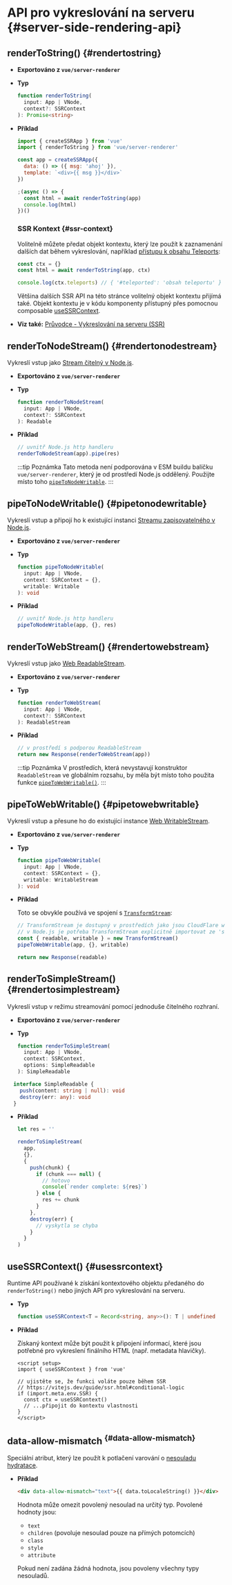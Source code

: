 # API pro vykreslování na serveru {#server-side-rendering-api}

## renderToString() {#rendertostring}

- **Exportováno z `vue/server-renderer`**

- **Typ**

  ```ts
  function renderToString(
    input: App | VNode,
    context?: SSRContext
  ): Promise<string>
  ```

- **Příklad**

  ```js
  import { createSSRApp } from 'vue'
  import { renderToString } from 'vue/server-renderer'

  const app = createSSRApp({
    data: () => ({ msg: 'ahoj' }),
    template: `<div>{{ msg }}</div>`
  })

  ;(async () => {
    const html = await renderToString(app)
    console.log(html)
  })()
  ```

  ### SSR Kontext {#ssr-context}

  Volitelně můžete předat objekt kontextu, který lze použít k zaznamenání dalších dat během vykreslování, například [přístupu k obsahu Teleports](/guide/scaling-up/ssr#teleports):

  ```js
  const ctx = {}
  const html = await renderToString(app, ctx)

  console.log(ctx.teleports) // { '#teleported': 'obsah teleportu' }
  ```

  Většina dalších SSR API na této stránce volitelný objekt kontextu přijímá také. Objekt kontextu je  v kódu komponenty přístupný přes pomocnou composable [useSSRContext](#usessrcontext).

- **Viz také:** [Průvodce - Vykreslování na serveru (SSR)](/guide/scaling-up/ssr)

## renderToNodeStream() {#rendertonodestream}

Vykreslí vstup jako [Stream čitelný v Node.js](https://nodejs.org/api/stream.html#stream_class_stream_readable).

- **Exportováno z `vue/server-renderer`**

- **Typ**

  ```ts
  function renderToNodeStream(
    input: App | VNode,
    context?: SSRContext
  ): Readable
  ```

- **Příklad**

  ```js
  // uvnitř Node.js http handleru
  renderToNodeStream(app).pipe(res)
  ```

  :::tip Poznámka
  Tato metoda není podporována v ESM buildu balíčku `vue/server-renderer`, který je od prostředí Node.js oddělený. Použijte místo toho [`pipeToNodeWritable`](#pipetonodewritable).
  :::

## pipeToNodeWritable() {#pipetonodewritable}

Vykreslí vstup a připojí ho k existující instanci [Streamu zapisovatelného v Node.js](https://nodejs.org/api/stream.html#stream_writable_streams).

- **Exportováno z `vue/server-renderer`**

- **Typ**

  ```ts
  function pipeToNodeWritable(
    input: App | VNode,
    context: SSRContext = {},
    writable: Writable
  ): void
  ```

- **Příklad**

  ```js
  // uvnitř Node.js http handleru
  pipeToNodeWritable(app, {}, res)
  ```

## renderToWebStream() {#rendertowebstream}

Vykreslí vstup jako [Web ReadableStream](https://developer.mozilla.org/en-US/docs/Web/API/Streams_API).

- **Exportováno z `vue/server-renderer`**

- **Typ**

  ```ts
  function renderToWebStream(
    input: App | VNode,
    context?: SSRContext
  ): ReadableStream
  ```

- **Příklad**

  ```js
  // v prostředí s podporou ReadableStream
  return new Response(renderToWebStream(app))
  ```

  :::tip Poznámka
  V prostředích, která nevystavují konstruktor `ReadableStream` ve globálním rozsahu, by měla být místo toho použita funkce [`pipeToWebWritable()`](#pipetowebwritable).
  :::

## pipeToWebWritable() {#pipetowebwritable}

Vykreslí vstup a přesune ho do existující instance [Web WritableStream](https://developer.mozilla.org/en-US/docs/Web/API/WritableStream).

- **Exportováno z `vue/server-renderer`**

- **Typ**

  ```ts
  function pipeToWebWritable(
    input: App | VNode,
    context: SSRContext = {},
    writable: WritableStream
  ): void
  ```

- **Příklad**

  Toto se obvykle používá ve spojení s [`TransformStream`](https://developer.mozilla.org/en-US/docs/Web/API/TransformStream):

  ```js
  // TransformStream je dostupný v prostředích jako jsou CloudFlare workers.
  // v Node.js je potřeba TransformStream explicitně importovat ze 'stream/web'
  const { readable, writable } = new TransformStream()
  pipeToWebWritable(app, {}, writable)

  return new Response(readable)
  ```

## renderToSimpleStream() {#rendertosimplestream}

Vykreslí vstup v režimu streamování pomocí jednoduše čitelného rozhraní.

- **Exportováno z `vue/server-renderer`**

- **Typ**

  ```ts
  function renderToSimpleStream(
    input: App | VNode,
    context: SSRContext,
    options: SimpleReadable
  ): SimpleReadable
  ```

```typescript
  interface SimpleReadable {
    push(content: string | null): void
    destroy(err: any): void
  }
  ```

- **Příklad**

  ```js
  let res = ''

  renderToSimpleStream(
    app,
    {},
    {
      push(chunk) {
        if (chunk === null) {
          // hotovo
          console(`render complete: ${res}`)
        } else {
          res += chunk
        }
      },
      destroy(err) {
        // vyskytla se chyba
      }
    }
  )
  ```

## useSSRContext() {#usessrcontext}

Runtime API používané k získání kontextového objektu předaného do `renderToString()` nebo jiných API pro vykreslování na serveru.

- **Typ**

  ```ts
  function useSSRContext<T = Record<string, any>>(): T | undefined
  ```

- **Příklad**

  Získaný kontext může být použit k připojení informací, které jsou potřebné pro vykreslení finálního HTML (např. metadata hlavičky).

  ```vue
  <script setup>
  import { useSSRContext } from 'vue'

  // ujistěte se, že funkci voláte pouze během SSR
  // https://vitejs.dev/guide/ssr.html#conditional-logic
  if (import.meta.env.SSR) {
    const ctx = useSSRContext()
    // ...připojit do kontextu vlastnosti
  }
  </script>
  ```

## data-allow-mismatch <sup class="vt-badge" data-text="3.5+" /> {#data-allow-mismatch}

Speciální atribut, který lze použít k potlačení varování o [nesouladu hydratace](/guide/scaling-up/ssr#hydration-mismatch).

- **Příklad**

  ```html
  <div data-allow-mismatch="text">{{ data.toLocaleString() }}</div>
  ```
  
  Hodnota může omezit povolený nesoulad na určitý typ. Povolené hodnoty jsou:

  - `text`
  - `children` (povoluje nesoulad pouze na přímých potomcích)
  - `class`
  - `style`
  - `attribute`

  Pokud není zadána žádná hodnota, jsou povoleny všechny typy nesouladů.